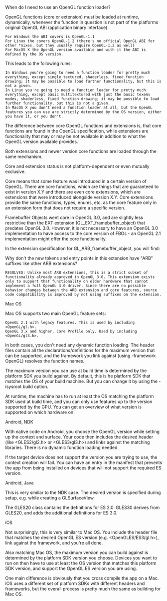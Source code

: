 When do I need to use an OpenGL function loader?



OpenGL functions (core or extension) must be loaded at runtime, dynamically, whenever the function in question is not part of the platforms original OpenGL ABI (application binary interface).

    For Windows the ABI covers is OpenGL-1.1
    For Linux the covers OpenGL-1.2 (there's no official OpenGL ABI for other *nixes, but they usually require OpenGL-1.2 as well)
    For MacOS X the OpenGL version available and with it the ABI is defined by the OS version.

This leads to the following rules:

    In Windows you're going to need a function loader for pretty much everything, except single textured, shaderless, fixed function drawing; it may be possible to load further functionality, but this is not a given.
    In Linux you're going to need a function loader for pretty much everything, except basic multitextured with just the basic texenv modes, shaderless, fixed function drawing; it may be possible to load further functionality, but this is not a given.
    In MacOS X you don't need a function loader at all, but the OpenGL features you can use are strictly determined by the OS version, either you have it, or you don't.

The difference between core OpenGL functions and extensions is, that core functions are found in the OpenGL specification, while extensions are functionality that may or may be not available in addition to what the OpenGL version available provides.

Both extensions and newer version core functions are loaded through the same mechanism.


Core and extension status is not platform-dependent or even mutually exclusive.

Core means that some feature was introduced in a certain version of OpenGL. There are core functions, which are things that are guaranteed to exist in version X.Y and there are even core extensions, which are extensions that were introduced alongside version X.Y. Core extensions provide the same functions, types, enums, etc. as the core feature only in an extension form that does not require a specific version.

Framebuffer Objects went core in OpenGL 3.0, and are slightly less restrictive than the EXT extension (GL_EXT_framebuffer_object) that predates OpenGL 3.0. However, it is not necessary to have an OpenGL 3.0 implementation to have access to the core version of FBOs - an OpenGL 2.1 implementation might offer the core functionality.


In the extension specification for GL_ARB_framebuffer_object, you will find:

Why don't the new tokens and entry points in this extension have "ARB" suffixes like other ARB extensions?

    RESOLVED: Unlike most ARB extensions, this is a strict subset of functionality already approved in OpenGL 3.0. This extension exists only to support that functionality on older hardware that cannot implement a full OpenGL 3.0 driver. Since there are no possible behavior changes between the ARB extension and core features, source code compatibility is improved by not using suffixes on the extension.


Mac OS

Mac OS supports two main OpenGL feature sets:

    OpenGL 2.1 with legacy features. This is used by including <OpenGL/gl.h>.
    OpenGL 3.x and higher, Core Profile only. Used by including <OpenGL/gl3.h>.

In both cases, you don't need any dynamic function loading. The header files contain all the declarations/definitions for the maximum version that can be supported, and the framework you link against (using -framework OpenGL) resolves the function names.

The maximum version you can use at build time is determined by the platform SDK you build against. By default, this is he platform SDK that matches the OS of your build machine. But you can change it by using the -isysroot build option.

At runtime, the machine has to run at least the OS matching the platform SDK used at build time, and you can only use features up to the version supported by the GPU. You can get an overview of what version is supported on which hardware on:

Android, NDK

With native code on Android, you choose the OpenGL version while setting up the context and surface. Your code then includes the desired header (like <GLES2/gl2.h> or <GLES3/gl3.h>) and links against the matching libraries. There is no dynamic function loading needed.

If the target device does not support the version you are trying to use, the context creation will fail. You can have an entry in the manifest that prevents the app from being installed on devices that will not support the required ES version.

Android, Java

This is very similar to the NDK case. The desired version is specified during setup, e.g. while creating a GLSurfaceView.

The GLES20 class contains the definitions for ES 2.0. GLES30 derives from GLES20, and adds the additional definitions for ES 3.0.


iOS

Not surprisingly, this is very similar to Mac OS. You include the header file that matches the desired OpenGL ES version (e.g. <OpenGLES/ES3/gl.h>), link against the framework, and you're all done.

Also matching Mac OS, the maximum version you can build against is determined by the platform SDK version you choose. Devices you want to run on then have to use at least the OS version that matches this platform SDK version, and support the OpenGL ES version you are using.

One main difference is obviously that you cross compile the app on a Mac. iOS uses a different set of platform SDKs with different headers and frameworks, but the overall process is pretty much the same as building for Mac OS.
